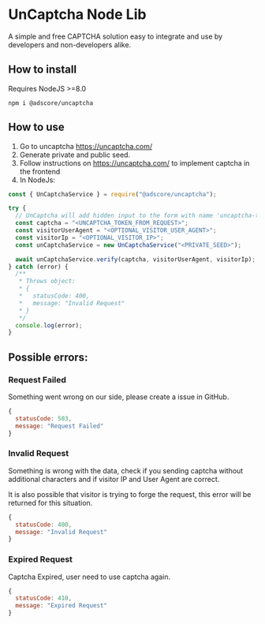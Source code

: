 # UnCaptcha Node Lib

A simple and free CAPTCHA solution easy to integrate and use by developers and non-developers alike.

## How to install

Requires NodeJS >=8.0

`npm i @adscore/uncaptcha`

## How to use

1. Go to uncaptcha https://uncaptcha.com/
2. Generate private and public seed.
3. Follow instructions on https://uncaptcha.com/ to implement captcha in the frontend
4. In NodeJs:

```js
const { UnCaptchaService } = require("@adscore/uncaptcha");

try {
  // UnCaptcha will add hidden input to the form with name 'uncaptcha-token'
  const captcha = "<UNCAPTCHA_TOKEN_FROM_REQUEST>";
  const visitorUserAgent = "<OPTIONAL_VISITOR_USER_AGENT>";
  const visitorIp = "<OPTIONAL_VISITOR_IP>";
  const unCaptchaService = new UnCaptchaService("<PRIVATE_SEED>");

  await unCaptchaService.verify(captcha, visitorUserAgent, visitorIp);
} catch (error) {
  /**
   * Throws object:
   * {
   *   statusCode: 400,
   *   message: "Invalid Request"
   * }
   */
  console.log(error);
}
```

## Possible errors:

### Request Failed

Something went wrong on our side, please create a issue in GitHub.

```js
{
  statusCode: 503,
  message: "Request Failed"
}
```

### Invalid Request

Something is wrong with the data, check if you sending captcha without
additional characters and if visitor IP and User Agent are correct.

It is also possible that visitor is trying to forge the request, this error will
be returned for this situation.

```js
{
  statusCode: 400,
  message: "Invalid Request"
}
```

### Expired Request

Captcha Expired, user need to use captcha again.

```js
{
  statusCode: 410,
  message: "Expired Request"
}
```
